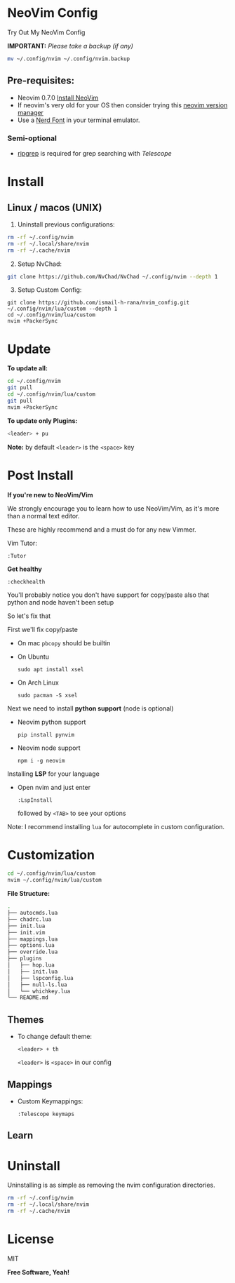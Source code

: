 # NeoVim Config
Try Out My NeoVim Config

**IMPORTANT:**  *Please take a backup (if any)*
```sh
mv ~/.config/nvim ~/.config/nvim.backup
```

## Pre-requisites:
- Neovim 0.7.0 [Install NeoVim](https://github.com/neovim/neovim/wiki/Installing-Neovim)
- If neovim's very old for your OS then consider trying this [neovim version manager](https://github.com/MordechaiHadad/bob)
- Use a [Nerd Font](https://www.nerdfonts.com) in your terminal emulator.

### Semi-optional
- [ripgrep](https://github.com/BurntSushi/ripgrep) is required for grep searching with *Telescope*

# Install
## Linux / macos (UNIX)

1. Uninstall previous configurations:
```sh
rm -rf ~/.config/nvim
rm -rf ~/.local/share/nvim
rm -rf ~/.cache/nvim
```
2. Setup NvChad:
```sh
git clone https://github.com/NvChad/NvChad ~/.config/nvim --depth 1
```
3. Setup Custom Config:
```
git clone https://github.com/ismail-h-rana/nvim_config.git ~/.config/nvim/lua/custom --depth 1
cd ~/.config/nvim/lua/custom
nvim +PackerSync
```


# Update

**To update all:**
```sh
cd ~/.config/nvim
git pull
cd ~/.config/nvim/lua/custom
git pull
nvim +PackerSync
```

**To update only Plugins:**
```sh
<leader> + pu
```
**Note:** by default `<leader>` is the `<space>` key


# Post Install

**If you're new to NeoVim/Vim**

We strongly encourage you to learn how to use NeoVim/Vim, as it's more than a normal text editor.

These are highly recommend and a must do for any new Vimmer.

Vim Tutor:
```
:Tutor
```

**Get healthy**
```
:checkhealth
```
You'll probably notice you don't have support for copy/paste also that python and node haven't been setup

So let's fix that

First we'll fix copy/paste

  - On mac `pbcopy` should be builtin

  - On Ubuntu
    ```
    sudo apt install xsel
    ```
  - On Arch Linux
    ```
    sudo pacman -S xsel
    ```

Next we need to install **python support** (node is optional)

  - Neovim python support
    ```
    pip install pynvim
    ```
  - Neovim node support
    ```
    npm i -g neovim
    ```

Installing **LSP** for your language

  - Open nvim and just enter
    ```
    :LspInstall
    ```
    followed by `<TAB>` to see your options

Note: I recommend installing `lua` for autocomplete in custom configuration.


# Customization
```sh
cd ~/.config/nvim/lua/custom
nvim ~/.config/nvim/lua/custom
```
**File Structure:**
```sh
.
├── autocmds.lua
├── chadrc.lua
├── init.lua
├── init.vim
├── mappings.lua
├── options.lua
├── override.lua
├── plugins
│   ├── hop.lua
│   ├── init.lua
│   ├── lspconfig.lua
│   ├── null-ls.lua
│   └── whichkey.lua
└── README.md
```

## Themes

  - To change default theme: 
    ```
    <leader> + th
    ```
    `<leader>` is `<space>` in our config

## Mappings

  - Custom Keymappings:
    ```
    :Telescope keymaps
    ```
   
## Learn
    
# Uninstall

Uninstalling is as simple as removing the nvim configuration directories.

```sh
rm -rf ~/.config/nvim
rm -rf ~/.local/share/nvim
rm -rf ~/.cache/nvim
```

# License

MIT

**Free Software, Yeah!**
